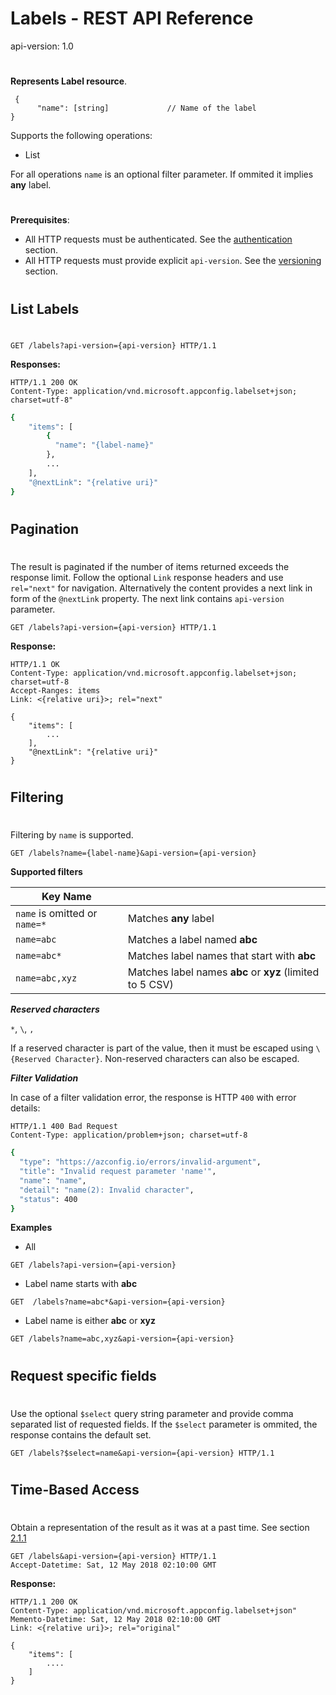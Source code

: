 # Labels - REST API Reference
api-version: 1.0
#
**Represents Label resource**.

```
 {
      "name": [string]             // Name of the label
}
```

Supports the following operations:
- List

For all operations ``name`` is an optional filter parameter. If ommited it implies **any** label.


#
#
**Prerequisites**: 
- All HTTP requests must be authenticated. See the [authentication](./authentication/index.md) section.
- All HTTP requests must provide explicit ``api-version``. See the [versioning](./versioning.md) section.
#
#
## List Labels
#
```
GET /labels?api-version={api-version} HTTP/1.1
```
**Responses:**
```
HTTP/1.1 200 OK
Content-Type: application/vnd.microsoft.appconfig.labelset+json; charset=utf-8"
```

```sh
{
    "items": [
        {
          "name": "{label-name}"
        },
        ...
    ],
    "@nextLink": "{relative uri}"
}
```

#
#
#
## Pagination
#
The result is paginated if the number of items returned exceeds the response limit. Follow the optional ``Link`` response headers and use ``rel="next"`` for navigation. 
Alternatively the content provides a next link in form of the ``@nextLink`` property. The next link contains ``api-version`` parameter.
```
GET /labels?api-version={api-version} HTTP/1.1
```
**Response:**
```
HTTP/1.1 OK
Content-Type: application/vnd.microsoft.appconfig.labelset+json; charset=utf-8
Accept-Ranges: items
Link: <{relative uri}>; rel="next"
```
```
{
    "items": [
        ...
    ],
    "@nextLink": "{relative uri}"
}
```
#
#
#
## Filtering
#
Filtering by ```name``` is supported. 

```
GET /labels?name={label-name}&api-version={api-version}
```

**Supported filters**

|Key Name||
|--|--|
|```name``` is omitted or ```name=*```|Matches **any** label|
|```name=abc```|Matches a label named  **abc**|
|```name=abc*```|Matches label names that start with **abc**|
|```name=abc,xyz```|Matches label names **abc** or **xyz** (limited to 5 CSV)|


***Reserved characters***

```*```, ```\```, ```,```

If a reserved character is part of the value, then it must be escaped using ```\{Reserved Character}```. Non-reserved characters can also be escaped.


***Filter Validation***

In case of a filter validation error, the response is HTTP ```400``` with error details:

```
HTTP/1.1 400 Bad Request
Content-Type: application/problem+json; charset=utf-8
```
```sh 
{
  "type": "https://azconfig.io/errors/invalid-argument",
  "title": "Invalid request parameter 'name'",
  "name": "name",
  "detail": "name(2): Invalid character",
  "status": 400
}
```

**Examples**

- All
```
GET /labels?api-version={api-version}
```

- Label name starts with **abc**
```
GET  /labels?name=abc*&api-version={api-version}
```

- Label name is either **abc** or **xyz**
```
GET /labels?name=abc,xyz&api-version={api-version}
```

#
#
#
## Request specific fields
#
Use the optional ``$select`` query string parameter and provide comma separated list of requested fields. If the ``$select`` parameter is ommited, the response contains the default set.
```
GET /labels?$select=name&api-version={api-version} HTTP/1.1
```

#
#
#
## Time-Based Access
#
Obtain a representation of the result as it was at a past time. See section [2.1.1](https://tools.ietf.org/html/rfc7089#section-2.1)
```
GET /labels&api-version={api-version} HTTP/1.1
Accept-Datetime: Sat, 12 May 2018 02:10:00 GMT
```

**Response:**
```
HTTP/1.1 200 OK
Content-Type: application/vnd.microsoft.appconfig.labelset+json"
Memento-Datetime: Sat, 12 May 2018 02:10:00 GMT
Link: <{relative uri}>; rel="original"
```
```
{
    "items": [
        ....
    ]
}
```